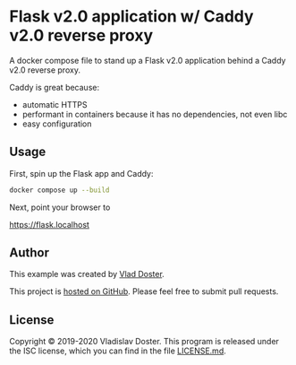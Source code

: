 # Flask v2.0 application w/ Caddy v2.0 reverse proxy

A docker compose file to stand up a Flask v2.0
application behind a Caddy v2.0 reverse proxy. 

Caddy is great because:

- automatic HTTPS 
- performant in containers because it has no dependencies, not even libc
- easy configuration

## Usage

First, spin up the Flask app and Caddy:

```bash
docker compose up --build
```

Next, point your browser to

<https://flask.localhost>

## Author

This example was created by [Vlad Doster](https://vdoster.com).

This project is [hosted on GitHub](https://github.com/vladdoster/flask-and-caddy-webserver-docker-compose-example). Please feel free to submit pull requests.

## License

Copyright © 2019-2020 Vladislav Doster. This program is released under the ISC license, which you can find in the file [LICENSE.md](LICENSE.md).
